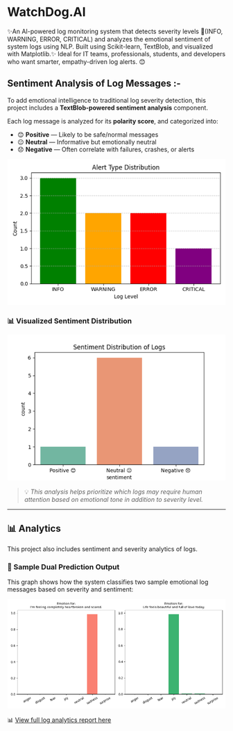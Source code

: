 # WatchDog.AI
✨An AI-powered log monitoring system that detects severity levels 🚨(INFO, WARNING, ERROR, CRITICAL) and analyzes the emotional sentiment of system logs using NLP. Built using Scikit-learn, TextBlob, and visualized with Matplotlib.✨ Ideal for IT teams, professionals, students, and developers who want smarter, empathy-driven log alerts.  😊

## Sentiment Analysis of Log Messages :-

To add emotional intelligence to traditional log severity detection, this project includes a **TextBlob-powered sentiment analysis** component.

Each log message is analyzed for its **polarity score**, and categorized into:

- 😊 **Positive** — Likely to be safe/normal messages  
- 😐 **Neutral** — Informative but emotionally neutral  
- 😞 **Negative** — Often correlate with failures, crashes, or alerts

![Alert Visualization](alert_distribution.png)

### 📊 Visualized Sentiment Distribution

![Sentiment Chart](sentiment_bar_chart.png)

> 💡 *This analysis helps prioritize which logs may require human attention based on emotional tone in addition to severity level.*

---

## 📊 Analytics

This project also includes sentiment and severity analytics of logs.

### 🎯 Sample Dual Prediction Output

This graph shows how the system classifies two sample emotional log messages based on severity and sentiment:

![Dual Prediction Plot](sample_dual_plot.png)


📊 [View full log analytics report here](Log_Analytics_Report.md)
